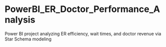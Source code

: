 # PowerBI_ER_Doctor_Performance_Analysis
Power BI project analyzing ER efficiency, wait times, and doctor revenue via Star Schema modeling
